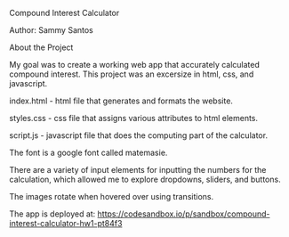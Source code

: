 Compound Interest Calculator

Author: Sammy Santos

About the Project

My goal was to create a working web app that accurately calculated compound interest. This project was an excersize in html, css, and javascript. 

index.html - html file that generates and formats the website.

styles.css - css file that assigns various attributes to html elements.

script.js - javascript file that does the computing part of the calculator.

The font is a google font called matemasie.

There are a variety of input elements for inputting the numbers for the calculation, which allowed me to explore dropdowns, sliders, and buttons.

The images rotate when hovered over using transitions.

The app is deployed at: https://codesandbox.io/p/sandbox/compound-interest-calculator-hw1-pt84f3